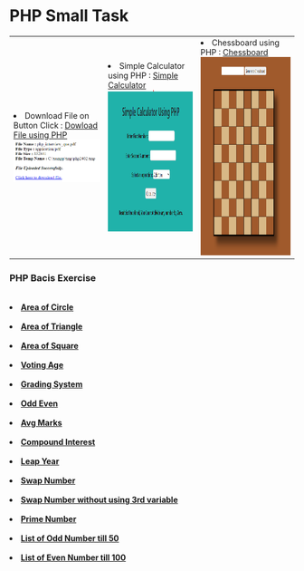 # PHP Small Task

<table>
  <td>
<li> Download File on Button Click : 
<a href="Download File on Button Click/download.php "> Dowload File using PHP</a><br></li>
<img src="Download File on Button Click/1.png" /> 
  </td>
  <td>
<li> Simple Calculator using PHP : 
<a href="Simple Calculator Using PHP/cal.php"> Simple Calculator</a><br></li>
<img src="Simple Calculator Using PHP/1.png" height="250" width="400" /> 
<br>
  </td>
  <td>
<li> Chessboard using PHP : 
<a href="Chessboard using PHP/chessboard.php"> Chessboard </a><br></li>
<img src="Chessboard using PHP/chessboard.png" height="350" width="400" /> 
<br>
  </td>
</table>


<h3> PHP Bacis Exercise </h3>
<br>
<b><li> <a href="PHP Basic Task/1_area_circle.php"> Area of Circle </a></li></b>
<br>
<b><li> <a href="PHP Basic Task/2_area_triangle.php"> Area of Triangle </a></li></b>
<br>
<b><li> <a href="PHP Basic Task/3_area_square.php"> Area of Square </a></li></b>
<br>
<b><li> <a href="PHP Basic Task/4_voting_age.php"> Voting Age </a></li></b>
<br>
<b><li> <a href="PHP Basic Task/5_grading_system.php"> Grading System </a></li></b>
<br>
<b><li> <a href="PHP Basic Task/6_odd_even.php"> Odd Even </a></li></b>
<br>
<b><li> <a href="PHP Basic Task/7_avg_mark.php"> Avg Marks </a></li></b>
<br>
<b><li> <a href="PHP Basic Task/8_compound_interest.php"> Compound Interest </a></li></b>
<br>
<b><li> <a href="PHP Basic Task/9_leap_year.php"> Leap Year  </a></li></b>
<br>
<b><li> <a href="PHP Basic Task/10_swap_nub.php"> Swap Number </a></li></b>
<br>
<b><li> <a href="PHP Basic Task/11_swap_nub_without.php"> Swap Number without using 3rd variable </a></li></b>
<br>
<b><li> <a href="PHP Basic Task/12_prime_nub.php"> Prime Number </a></li></b>
<br>
<b><li> <a href="PHP Basic Task/13_odd_nub_till_50.php"> List of Odd Number till 50 </a></li></b>
<br>
<b><li> <a href="PHP Basic Task/14_even_nub_till_100.php"> List of Even Number till 100 </a></li></b>
<br>



